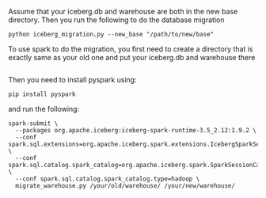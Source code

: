 Assume that your iceberg.db and warehouse are both in the new base directory.
Then you run the following to do the database migration
```shell
python iceberg_migration.py --new_base "/path/to/new/base"
```
To use spark to do the migration, you first need to create a directory that is exactly same as your old one 
and put your iceberg.db and warehouse there
```shell

```
Then you need to install pyspark using:
```shell
pip install pyspark
```
and run the following:
```shell
spark-submit \
  --packages org.apache.iceberg:iceberg-spark-runtime-3.5_2.12:1.9.2 \
  --conf spark.sql.extensions=org.apache.iceberg.spark.extensions.IcebergSparkSessionExtensions \
  --conf spark.sql.catalog.spark_catalog=org.apache.iceberg.spark.SparkSessionCatalog \
  --conf spark.sql.catalog.spark_catalog.type=hadoop \
  migrate_warehouse.py /your/old/warehouse/ /your/new/warehouse/
```